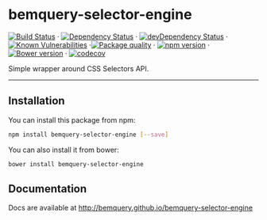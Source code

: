 # bemquery-selector-engine

[![Build Status](https://travis-ci.org/BEMQuery/bemquery-package-boilerplate.svg?branch=master)](https://travis-ci.org/BEMQuery/bemquery-package-boilerplate) · [![Dependency Status](https://david-dm.org/BEMQuery/bemquery-package-boilerplate.svg)](https://david-dm.org/BEMQuery/bemquery-package-boilerplate) · [![devDependency Status](https://david-dm.org/BEMQuery/bemquery-package-boilerplate/dev-status.svg)](https://david-dm.org/BEMQuery/bemquery-package-boilerplate#info=devDependencies) · [![Known Vulnerabilities](https://snyk.io/test/github/bemquery/bemquery-package-boilerplate/badge.svg)](https://snyk.io/test/github/bemquery/bemquery-package-boilerplate) ·[![Package quality](http://packagequality.com/badge/bemquery-package-boilerplate.png)](http://packagequality.com/#?package=bemquery-package-boilerplate) · [![npm version](https://badge.fury.io/js/bemquery-package-boilerplate.svg)](https://badge.fury.io/js/bemquery-package-boilerplate) · [![Bower version](https://badge.fury.io/bo/bemquery-package-boilerplate.svg)](https://badge.fury.io/bo/bemquery-package-boilerplate) · [![codecov](https://codecov.io/gh/BEMQuery/bemquery-selector-engine/branch/master/graph/badge.svg)](https://codecov.io/gh/BEMQuery/bemquery-selector-engine)

Simple wrapper around CSS Selectors API.

---

## Installation

You can install this package from npm:
```bash
npm install bemquery-selector-engine [--save]
```

You can also install it from bower:
```bash
bower install bemquery-selector-engine
```

## Documentation

Docs are available at http://bemquery.github.io/bemquery-selector-engine
